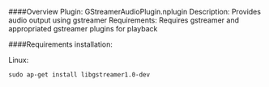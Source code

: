 
####Overview
Plugin:       GStreamerAudioPlugin.nplugin
Description:  Provides audio output using gstreamer
Requirements: Requires gstreamer and appropriated gstreamer plugins for playback

####Requirements installation: 

Linux: 
```
sudo ap-get install libgstreamer1.0-dev
```
